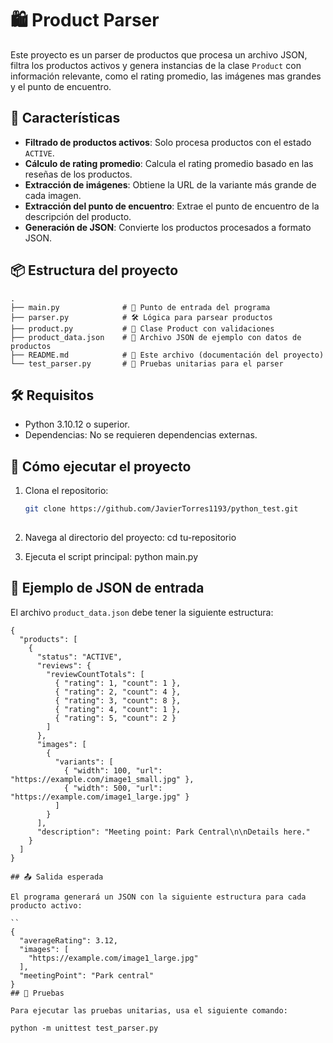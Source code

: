 # 🛍️ Product Parser

Este proyecto es un parser de productos que procesa un archivo JSON, filtra los productos activos y genera instancias de la clase `Product` con información relevante, como el rating promedio, las imágenes mas grandes y el punto de encuentro.

## 🚀 Características

- **Filtrado de productos activos**: Solo procesa productos con el estado `ACTIVE`.
- **Cálculo de rating promedio**: Calcula el rating promedio basado en las reseñas de los productos.
- **Extracción de imágenes**: Obtiene la URL de la variante más grande de cada imagen.
- **Extracción del punto de encuentro**: Extrae el punto de encuentro de la descripción del producto.
- **Generación de JSON**: Convierte los productos procesados a formato JSON.

## 📦 Estructura del proyecto
```
.
├── main.py              # 🚀 Punto de entrada del programa
├── parser.py            # 🛠️ Lógica para parsear productos
├── product.py           # 🧩 Clase Product con validaciones
├── product_data.json    # 📂 Archivo JSON de ejemplo con datos de productos
├── README.md            # 📄 Este archivo (documentación del proyecto)
└── test_parser.py       # 🧪 Pruebas unitarias para el parser
```

## 🛠️ Requisitos

- Python 3.10.12 o superior.
- Dependencias: No se requieren dependencias externas.

## 🚀 Cómo ejecutar el proyecto

1. Clona el repositorio:
   ```bash
   git clone https://github.com/JavierTorres1193/python_test.git
  
2. Navega al directorio del proyecto:
  cd tu-repositorio

3. Ejecuta el script principal:
  python main.py

## 📄 Ejemplo de JSON de entrada

El archivo `product_data.json` debe tener la siguiente estructura:

```
{
  "products": [
    {
      "status": "ACTIVE",
      "reviews": {
        "reviewCountTotals": [
          { "rating": 1, "count": 1 },
          { "rating": 2, "count": 4 },
          { "rating": 3, "count": 8 },
          { "rating": 4, "count": 1 },
          { "rating": 5, "count": 2 }
        ]
      },
      "images": [
        {
          "variants": [
            { "width": 100, "url": "https://example.com/image1_small.jpg" },
            { "width": 500, "url": "https://example.com/image1_large.jpg" }
          ]
        }
      ],
      "description": "Meeting point: Park Central\n\nDetails here."
    }
  ]
}

## 📤 Salida esperada

El programa generará un JSON con la siguiente estructura para cada producto activo:

``
{
  "averageRating": 3.12,
  "images": [
    "https://example.com/image1_large.jpg"
  ],
  "meetingPoint": "Park central"
}
## 🧪 Pruebas

Para ejecutar las pruebas unitarias, usa el siguiente comando:

python -m unittest test_parser.py
